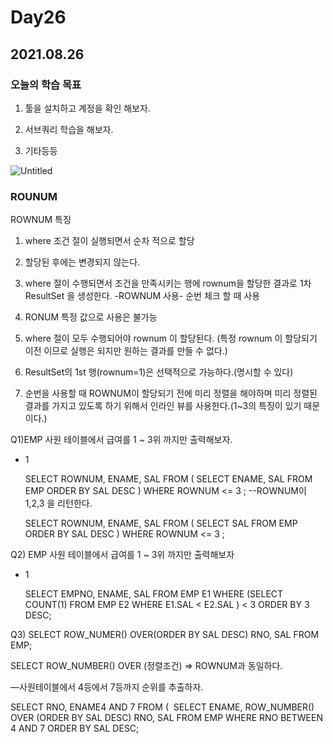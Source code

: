 # Day26

## 2021.08.26

### 오늘의 학습 목표

1) 툴을 설치하고 계정을 확인 해보자.

2) 서브쿼리 학습을 해보자.

3) 기타등등 


![Untitled](https://user-images.githubusercontent.com/56623911/131220674-14e8b7ca-0688-4dd1-8242-b70e43ff7301.png)


### ROUNUM

ROWNUM 특징
1. where 조건 절이 실행되면서 순차 적으로 할당
2. 할당된 후에는 변경되지 않는다.
3. where 절이 수행되면서 조건을 만족시키는 행에 rownum을 할당한 결과로
1차 ResultSet 을 생성한다.
-ROWNUM 사용- 순번 체크 할 때 사용
1. RONUM 특정 값으로 사용은 불가능
2. where 절이 모두 수행되어야 rownum 이 할당된다.
(특정 rownum 이 할당되기 이전 이므로 실행은 되지만 원하는 결과를 만들 수 없다.)
3. ResultSet의 1st 행(rownum=1)은 선택적으로 가능하다.(명시할 수 있다)

1. 순번을 사용할 때 ROWNUM이 할당되기 전에 미리 정렬을 해야하며
미리 정렬된 결과를 가지고 있도록 하기 위해서 인라인 뷰를 사용한다.(1~3의 특징이 있기 때문이다.)

Q1)EMP  사원 테이블에서 급여를 1 ~ 3위 까지만 출력해보자.

- 1

    SELECT ROWNUM, ENAME, SAL
    FROM (
             SELECT ENAME, SAL
             FROM EMP
             ORDER BY SAL DESC )
    WHERE ROWNUM <= 3 ;   --ROWNUM이 1,2,3 을 리턴한다.

    SELECT ROWNUM, ENAME, SAL
    FROM (
             SELECT  SAL
             FROM EMP
             ORDER BY SAL DESC )
    WHERE ROWNUM <= 3 ;

Q2) EMP 사원 테이블에서 급여를 1 ~ 3위 까지만 출력해보자 

- 1

    SELECT EMPNO, ENAME, SAL
    FROM EMP E1
    WHERE (SELECT COUNT(1)
    FROM EMP E2
    WHERE E1.SAL < E2.SAL )  < 3
    ORDER BY 3 DESC;

Q3) SELECT  ROW_NUMER() OVER(ORDER BY SAL DESC) RNO, SAL FROM EMP;

SELECT ROW_NUMBER() OVER (정렬조건) => ROWNUM과 동일하다.

—사원테이블에서 4등에서 7등까지 순위를 추출하자.

SELECT RNO, ENAME4 AND 7
FROM (  SELECT ENAME, ROW_NUMBER() OVER (ORDER BY SAL DESC) RNO, SAL FROM EMP WHERE RNO BETWEEN 4 AND 7
ORDER BY SAL DESC;
